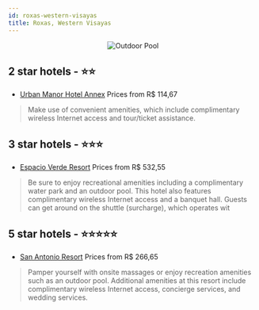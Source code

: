 ```yaml
---
id: roxas-western-visayas
title: Roxas, Western Visayas
---
```


<center><img src="https://i.travelapi.com/hotels/17000000/16220000/16212900/16212825/b1d6645a_z.jpg" alt="Outdoor Pool" /></center>


##  2 star hotels - ⭐️⭐️

-    [Urban Manor Hotel Annex](https://us.hurb.com/hotels/roxas/urban-manor-hotel-annex-JNP-JP768511?cmp=18055) Prices from R$ 114,67
   > Make use of convenient amenities, which include complimentary wireless Internet access and tour/ticket assistance.

##  3 star hotels - ⭐️⭐️⭐️

-    [Espacio Verde Resort](https://us.hurb.com/hotels/roxas/espacio-verde-resort-JNP-JP00580S?cmp=18055) Prices from R$ 532,55
   > Be sure to enjoy recreational amenities including a complimentary water park and an outdoor pool. This hotel also features complimentary wireless Internet access and a banquet hall. Guests can get around on the shuttle (surcharge), which operates wit

##  5 star hotels - ⭐️⭐️⭐️⭐️⭐️

-    [San Antonio Resort](https://us.hurb.com/hotels/roxas/san-antonio-resort-JNP-JP657855?cmp=18055) Prices from R$ 266,65
   > Pamper yourself with onsite massages or enjoy recreation amenities such as an outdoor pool. Additional amenities at this resort include complimentary wireless Internet access, concierge services, and wedding services.
